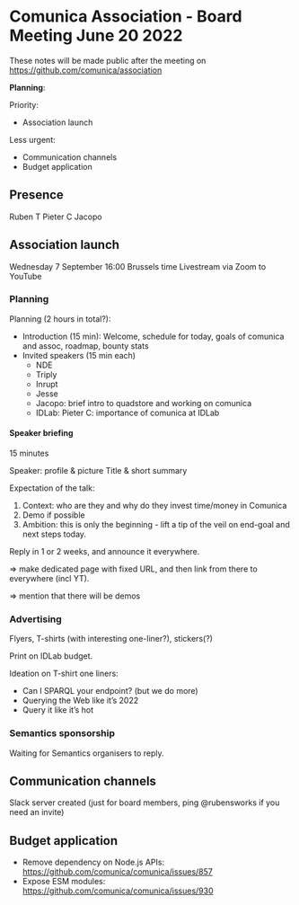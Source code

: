 # Comunica Association - Board Meeting June 20 2022

These notes will be made public after the meeting on https://github.com/comunica/association

**Planning**:

Priority:

- Association launch

Less urgent:

- Communication channels
- Budget application

## Presence

Ruben T
Pieter C
Jacopo

## Association launch

Wednesday 7 September 16:00 Brussels time
Livestream via Zoom to YouTube

### Planning

Planning (2 hours in total?):
- Introduction (15 min): Welcome, schedule for today, goals of comunica and assoc, roadmap, bounty stats
- Invited speakers (15 min each)
	- NDE
	- Triply
	- Inrupt
	- Jesse
	- Jacopo: brief intro to quadstore and working on comunica
	- IDLab: Pieter C: importance of comunica at IDLab

#### Speaker briefing

15 minutes

Speaker: profile & picture
Title & short summary

Expectation of the talk:
 1. Context: who are they and why do they invest time/money in Comunica
 2. Demo if possible
 3. Ambition: this is only the beginning - lift a tip of the veil on end-goal and next steps today.

Reply in 1 or 2 weeks, and announce it everywhere.

=> make dedicated page with fixed URL, and then link from there to everywhere (incl YT).

=> mention that there will be demos

### Advertising

Flyers, T-shirts (with interesting one-liner?), stickers(?)

Print on IDLab budget.

Ideation on T-shirt one liners:
 - Can I SPARQL your endpoint? (but we do more)
 - Querying the Web like it’s 2022
 - Query it like it’s hot

### Semantics sponsorship

Waiting for Semantics organisers to reply.

## Communication channels

Slack server created (just for board members, ping @rubensworks if you need an invite)

## Budget application

- Remove dependency on Node.js APIs: https://github.com/comunica/comunica/issues/857
- Expose ESM modules: https://github.com/comunica/comunica/issues/930
